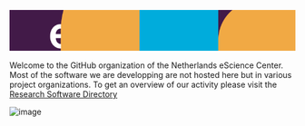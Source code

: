 
![image](./escience.png)

Welcome to the GitHub organization of the Netherlands eScience Center. 
Most of the software we are developping are not hosted here but in various project organizations.
To get an overview of our activity please visit the [Research Software Directory](https://research-software-directory.org/organisations/netherlands-escience-center?tab=software&order=is_featured)

![image](./RSD.jpeg)
